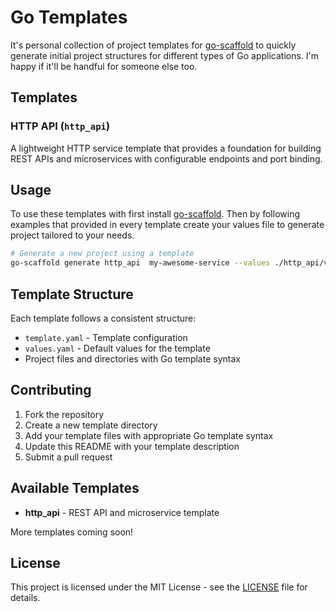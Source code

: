 # Go Templates

It's personal collection of project templates for [go-scaffold](https://github.com/go-scaffold/go-scaffold) to quickly generate initial project structures for different types of Go applications. I'm happy  if it'll be handful for someone else too.

## Templates

### HTTP API (`http_api`)
A lightweight HTTP service template that provides a foundation for building REST APIs and microservices with configurable endpoints and port binding.

## Usage

To use these templates with first install [go-scaffold](https://github.com/go-scaffold/go-scaffold). Then by following examples that provided in every template create your values file to generate project tailored to your needs.

```bash
# Generate a new project using a template
go-scaffold generate http_api  my-awesome-service --values ./http_api/values.yaml 
```

## Template Structure

Each template follows a consistent structure:
- `template.yaml` - Template configuration
- `values.yaml` - Default values for the template
- Project files and directories with Go template syntax

## Contributing

1. Fork the repository
2. Create a new template directory
3. Add your template files with appropriate Go template syntax
4. Update this README with your template description
5. Submit a pull request

## Available Templates

- **http_api** - REST API and microservice template

More templates coming soon!

## License

This project is licensed under the MIT License - see the [LICENSE](LICENSE) file for details.
```

